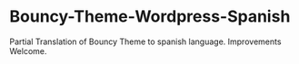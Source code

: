 Bouncy-Theme-Wordpress-Spanish
==============================

Partial Translation of Bouncy Theme to spanish language. Improvements Welcome.
